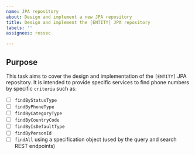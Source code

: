 ```yaml
---
name: JPA repository
about: Design and implement a new JPA repository
title: Design and implement the [ENTITY] JPA repository
labels: ''
assignees: ressec

---
```


## Purpose

This task aims to cover the design and implementation of the `[ENTITY]` JPA repository. It is intended to provide specific services to find phone numbers by specific `criteria` such as:

- [ ] `findByStatusType`
- [ ] `findByPhoneType`
- [ ] `findByCategoryType`
- [ ] `findByCountryCode`
- [ ] `findByIsDefaultType`
- [ ] `findByPersonId`
- [ ] `findAll` using a specification object (used by the query and search REST endpoints)
